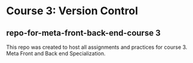 # Course 3: Version Control
## repo-for-meta-front-back-end-course 3
This repo was created to host all assignments and practices for course 3. Meta Front and Back end Specialization.
